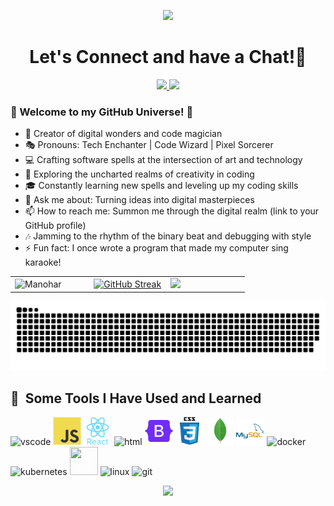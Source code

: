 <p align="center">
<img src="https://capsule-render.vercel.app/api?type=waving&&color=gradient&height=250&section=header&text=Hi%20there%20👋&fontSize=90&animation=fadeIn&fontAlignY=38&desc=Welcome%20to%20my%20GitHub%20Universe!&descAlignY=51&descAlign=62" />
</p>

<h1 align="center">
  Let's Connect and have a Chat!💬
</h1>

<p align="center">
<a href="https://www.linkedin.com/in/grandhimanohar/">
  <img height="50" src="https://user-images.githubusercontent.com/46517096/166973395-19676cd8-f8ec-4abf-83ff-da8243505b82.png"/>
</a>
<a href="https://twitter.com/manoharg21">
  <img height="50" src="https://user-images.githubusercontent.com/46517096/166974271-91dfa250-d70b-4cb9-8707-f1bda1b708c3.png"/>
</a>
</p>

### 🚀 Welcome to my GitHub Universe! 🌟

* 🎨 Creator of digital wonders and code magician
* 🎭 Pronouns: Tech Enchanter | Code Wizard | Pixel Sorcerer
* 💻 Crafting software spells at the intersection of art and technology
* 🌈 Exploring the uncharted realms of creativity in coding
* 🎓 Constantly learning new spells and leveling up my coding skills
* 💬 Ask me about: Turning ideas into digital masterpieces
* 📫 How to reach me: Summon me through the digital realm (link to your GitHub profile)
* 🎶 Jamming to the rhythm of the binary beat and debugging with style
* ⚡ Fun fact: I once wrote a program that made my computer sing karaoke!

<table>
  <tr>
    <td style="width: 33.5%;">
      <img src="https://github-readme-stats.vercel.app/api?username=gmanu21&theme=chartreuse-dark&show_icons=true" alt="Manohar" />
    </td>
      <td style="width: 32.5%;">
       <a href="https://git.io/streak-stats"><img src="https://github-readme-streak-stats.herokuapp.com?user=gmanu21" alt="GitHub Streak" /></a>
      </td>
    <td style="width: 33.5%;">
      <img src="https://github-readme-stats.vercel.app/api/top-langs/?username=gmanu21&hide_progress=true" />
    </td>
  </tr>
</table>

<picture>
  <source media="(prefers-color-scheme: dark)" srcset="https://raw.githubusercontent.com/platane/platane/output/github-contribution-grid-snake-dark.svg">
  <source media="(prefers-color-scheme: light)" srcset="https://raw.githubusercontent.com/platane/platane/output/github-contribution-grid-snake.svg">
  <img alt="github contribution grid snake animation" src="https://raw.githubusercontent.com/platane/platane/output/github-contribution-grid-snake.svg">
</picture>


<h2> 🚀 &nbsp;Some Tools I Have Used and Learned</h2>
<p align="left">
<img src="https://cdn.jsdelivr.net/gh/devicons/devicon/icons/vscode/vscode-original.svg" alt="vscode" width="45" height="45"/>
<img src="https://raw.githubusercontent.com/devicons/devicon/master/icons/javascript/javascript-original.svg" alt="javascript" width="45" height="45" />
<img src="https://raw.githubusercontent.com/devicons/devicon/master/icons/react/react-original-wordmark.svg" alt="react" width="45" height="45" />
<img src="https://cdn.jsdelivr.net/gh/devicons/devicon/icons/html5/html5-original.svg" alt="html" width="45" height="45"/>
<img src="https://raw.githubusercontent.com/devicons/devicon/master/icons/bootstrap/bootstrap-plain.svg" alt="bootstrap" width="45" height="45" />
<img src="https://raw.githubusercontent.com/devicons/devicon/master/icons/css3/css3-original-wordmark.svg" alt="css3" width="45" height="45" />
<img src="https://raw.githubusercontent.com/devicons/devicon/master/icons/mongodb/mongodb-original.svg" alt="mongodb" width="45" height="45" />
<img src="https://raw.githubusercontent.com/devicons/devicon/master/icons/mysql/mysql-original-wordmark.svg" alt="mysql" width="45" height="45" />
<img src="https://cdn.jsdelivr.net/gh/devicons/devicon/icons/docker/docker-original.svg" alt="docker" width="45" height="45"/>
<img src="https://cdn.jsdelivr.net/gh/devicons/devicon/icons/kubernetes/kubernetes-plain.svg" alt="kubernetes" width="45" height="45"/>
<img src="https://cdn.jsdelivr.net/gh/devicons/devicon/icons/amazonwebservices/amazonwebservices-plain-wordmark.svg" width="45" height="45"/>
<img src="https://cdn.jsdelivr.net/gh/devicons/devicon/icons/linux/linux-original.svg" alt="linux" width="45" height="45"/>       
<img src="https://cdn.jsdelivr.net/gh/devicons/devicon/icons/git/git-original.svg" alt="git" width="45" height="45"/>
</p>
<p align="center">
  <img src="https://capsule-render.vercel.app/api?type=waving&color=gradient&height=125&section=footer"/>
</p>
